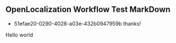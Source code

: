 ## OpenLocalization Workflow Test MarkDown
* 51efae20-0290-4028-a03e-432b0947959b 
thanks!

Hello world